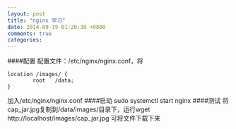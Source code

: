 ```yaml
---
layout: post
title: "nginx 学习"
date: 2014-09-19 01:20:38 +0800
comments: true
categories: 
---
```


####配置
配置文件：/etc/nginx/nginx.conf，将

    location /images/ {
            root   /data;
    }

加入/etc/nginx/nginx.conf
####启动
sudo systemctl start nginx
####测试
将cap_jar.jpg复制到/data/images/目录下，运行wget http://localhost/images/cap_jar.jpg 可将文件下载下来
